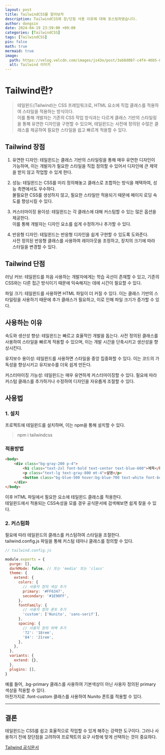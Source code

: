 ```yaml
---
layout: post
title: TailwindCSS를 알아보자
description: TailwindCSS에 장/단점 사용 이유에 대해 포스팅하였습니다.
author: dongsin
date: 2024-04-19 23:59:00 +09:00
categories: [TailwindCSS]
tags: [TailwindCSS]
pin: false
math: true
mermaid: true
image:
  path: https://velog.velcdn.com/images/js43o/post/3ab8d087-c4f4-46b5-8f65-6d5e1736b58e/image.png
  alt: Tailwind 이미지
---
```




# Tailwind란?
<!-- h1 -->

> 테일윈드(Tailwind)는 CSS 프레임워크로, HTML 요소에 직접 클래스를 적용하여 스타일을 적용하는 방식이다. <br />
이를 통해 개발자는 기존의 CSS 작업 방식과는 다르게 클래스 기반의 스타일링을 통해 유연한 디자인을 구현할 수 있으며, 테일윈드는 사전에 정의된 수많은 클래스를 제공하여 필요한 스타일을 쉽고 빠르게 적용할 수 있다.


## Tailwind 장점
 1. 유연한 디자인: 테일윈드는 클래스 기반의 스타일링을 통해 매우 유연한 디자인이 가능하며, 이는 개발자가 필요한 스타일을 직접 정의할 수 있어서 디자인에 큰 제약을 받지 않고 작업할 수 있게 한다.

2. 성능: 테일윈드는 CSS를 미리 정의해놓고 클래스로 조합하는 방식을 채택하여, 성능 측면에서도 우수하다. 
<br />불필요한 CSS를 생성하지 않고, 필요한 스타일만 적용되기 때문에 페이지 로딩 속도를 향상시킬 수 있다.

3. 커스터마이징 용이성: 테일윈드는 각 클래스에 대해 커스텀할 수 있는 많은 옵션을 제공한다.<br /> 이를 통해 개발자는 디자인 요소를 쉽게 수정하거나 추가할 수 있다.

 4. 반응형 디자인: 테일윈드는 반응형 디자인을 쉽게 구현할 수 있도록 도와준다.<br /> 사전 정의된 반응형 클래스를 사용하여 레이아웃을 조정하고, 장치의 크기에 따라 스타일을 변경할 수 있다.

## Tailwind 단점
러닝 커브: 테일윈드를 처음 사용하는 개발자에게는 학습 곡선이 존재할 수 있고, 기존의 CSS와는 다른 접근 방식이기 때문에 익숙해지는 데에 시간이 필요할 수 있다.

파일 크기: 테일윈드를 사용하면 HTML 파일이 더 커질 수 있다. 이는 클래스 기반의 스타일링을 사용하기 때문에 추가 클래스가 필요하고, 이로 인해 파일 크기가 증가할 수 있다.

## 사용하는 이유

속도와 생산성 향상: 테일윈드는 빠르고 효율적인 개발을 돕는다. 사전 정의된 클래스를 사용하여 스타일을 빠르게 적용할 수 있으며, 이는 개발 시간을 단축시키고 생산성을 향상시킨다.

 유지보수 용이성: 테일윈드를 사용하면 스타일을 중앙 집중화할 수 있다. 이는 코드의 가독성을 향상시키고 유지보수를 더욱 쉽게 만든다.

 커스터마이징 가능성: 테일윈드는 매우 유연하게 커스터마이징할 수 있다. 필요에 따라 커스텀 클래스를 추가하거나 수정하여 디자인을 자유롭게 조절할 수 있다.


## 사용법

### 1. 설치
프로젝트에 테일윈드를 설치하며, 이는 npm을 통해 설치할 수 있다.
> npm i tailwindcss


### 적용방법

```html
<body>
    <div class="bg-gray-200 p-4">
        <h1 class="text-2xl font-bold text-center text-blue-600">제목</h1>
        <p class="text-lg text-gray-800 mt-4">설명</p>
        <button class="bg-blue-500 hover:bg-blue-700 text-white font-bold py-2 px-4 rounded mt-4">버튼</button>
    </div>
</body>
```

이후 HTML 파일에서 필요한 요소에 테일윈드 클래스를 적용한다.<br />
테일윈드에서 적용되는 CSS속성을 모를 경우 공식문서에 검색해보면 쉽게 찾을 수 있다.


### 2. 커스텀화

필요에 따라 테일윈드의 클래스를 커스텀하여 스타일을 조절한다.<br />tailwind.config.js 파일을 통해 커스텀 테마나 클래스를 정의할 수 있다.

```js
// tailwind.config.js

module.exports = {
  purge: [],
  darkMode: false, // 또는 'media' 또는 'class'
  theme: {
    extend: {
      colors: {
        // 사용자 정의 색상 추가
        primary: '#FF6347',
        secondary: '#1E90FF',
      },
      fontFamily: {
        // 사용자 정의 폰트 추가
        'custom': ['Nunito', 'sans-serif'],
      },
      spacing: {
        // 사용자 정의 여백 추가
        '72': '18rem',
        '84': '21rem',
      },
    },
  },
  variants: {
    extend: {},
  },
  plugins: [],
}

```


 예를 들어, .bg-primary 클래스를 사용하여 기본색상이 아닌 사용자 정의된 primary 색상을 적용할 수 있다.<br /> 마찬가지로 .font-custom 클래스를 사용하여 Nunito 폰트를 적용할 수 있다.

***

## 결론
테일윈드는 CSS를 쉽고 효율적으로 작업할 수 있게 해주는 강력한 도구이다. 그러나 사용하기 전에 장단점을 고려하여 프로젝트의 요구 사항에 맞게 선택하는 것이 중요하다.

[Tailwind 공식문서](https://tailwindcss.com/docs/installation)